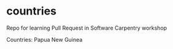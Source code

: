 # countries
Repo for learning Pull Request in Software Carpentry workshop

Countries:
Papua New Guinea
